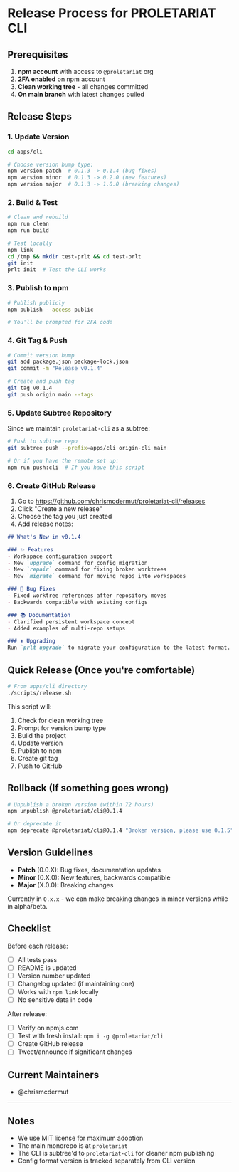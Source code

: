 # Release Process for PROLETARIAT CLI

## Prerequisites

1. **npm account** with access to `@proletariat` org
2. **2FA enabled** on npm account
3. **Clean working tree** - all changes committed
4. **On main branch** with latest changes pulled

## Release Steps

### 1. Update Version

```bash
cd apps/cli

# Choose version bump type:
npm version patch  # 0.1.3 -> 0.1.4 (bug fixes)
npm version minor  # 0.1.3 -> 0.2.0 (new features)
npm version major  # 0.1.3 -> 1.0.0 (breaking changes)
```

### 2. Build & Test

```bash
# Clean and rebuild
npm run clean
npm run build

# Test locally
npm link
cd /tmp && mkdir test-prlt && cd test-prlt
git init
prlt init  # Test the CLI works
```

### 3. Publish to npm

```bash
# Publish publicly
npm publish --access public

# You'll be prompted for 2FA code
```

### 4. Git Tag & Push

```bash
# Commit version bump
git add package.json package-lock.json
git commit -m "Release v0.1.4"

# Create and push tag
git tag v0.1.4
git push origin main --tags
```

### 5. Update Subtree Repository

Since we maintain `proletariat-cli` as a subtree:

```bash
# Push to subtree repo
git subtree push --prefix=apps/cli origin-cli main

# Or if you have the remote set up:
npm run push:cli  # If you have this script
```

### 6. Create GitHub Release

1. Go to https://github.com/chrismcdermut/proletariat-cli/releases
2. Click "Create a new release"
3. Choose the tag you just created
4. Add release notes:

```markdown
## What's New in v0.1.4

### ✨ Features
- Workspace configuration support
- New `upgrade` command for config migration
- New `repair` command for fixing broken worktrees
- New `migrate` command for moving repos into workspaces

### 🐛 Bug Fixes
- Fixed worktree references after repository moves
- Backwards compatible with existing configs

### 📚 Documentation
- Clarified persistent workspace concept
- Added examples of multi-repo setups

### ⬆️ Upgrading
Run `prlt upgrade` to migrate your configuration to the latest format.
```

## Quick Release (Once you're comfortable)

```bash
# From apps/cli directory
./scripts/release.sh
```

This script will:
1. Check for clean working tree
2. Prompt for version bump type
3. Build the project
4. Update version
5. Publish to npm
6. Create git tag
7. Push to GitHub

## Rollback (If something goes wrong)

```bash
# Unpublish a broken version (within 72 hours)
npm unpublish @proletariat/cli@0.1.4

# Or deprecate it
npm deprecate @proletariat/cli@0.1.4 "Broken version, please use 0.1.5"
```

## Version Guidelines

- **Patch** (0.0.X): Bug fixes, documentation updates
- **Minor** (0.X.0): New features, backwards compatible
- **Major** (X.0.0): Breaking changes

Currently in `0.x.x` - we can make breaking changes in minor versions while in alpha/beta.

## Checklist

Before each release:
- [ ] All tests pass
- [ ] README is updated
- [ ] Version number updated
- [ ] Changelog updated (if maintaining one)
- [ ] Works with `npm link` locally
- [ ] No sensitive data in code

After release:
- [ ] Verify on npmjs.com
- [ ] Test with fresh install: `npm i -g @proletariat/cli`
- [ ] Create GitHub release
- [ ] Tweet/announce if significant changes

## Current Maintainers

- @chrismcdermut

---

## Notes

- We use MIT license for maximum adoption
- The main monorepo is at `proletariat`
- The CLI is subtree'd to `proletariat-cli` for cleaner npm publishing
- Config format version is tracked separately from CLI version